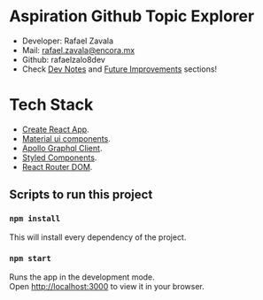 # Aspiration Github Topic Explorer

- Developer: Rafael Zavala
- Mail: rafael.zavala@encora.mx
- Github: rafaelzalo8dev
- Check [Dev Notes](https://github.com/rafaelzalo8dev/aspiration-github-explorer/blob/master/Dev%20Notes.md) and [Future Improvements](https://github.com/rafaelzalo8dev/aspiration-github-explorer/blob/master/Future%20Improvements.md) sections!

# Tech Stack

- [Create React App](https://github.com/facebook/create-react-app).
- [Material ui components](https://mui.com).
- [Apollo Graphql Client](https://www.apollographql.com/docs/react).
- [Styled Components](https://styled-components.com).
- [React Router DOM](https://www.npmjs.com/package/react-router-dom).

## Scripts to run this project

### `npm install`
This will install every dependency of the project.

### `npm start`
Runs the app in the development mode.\
Open [http://localhost:3000](http://localhost:3000) to view it in your browser.


